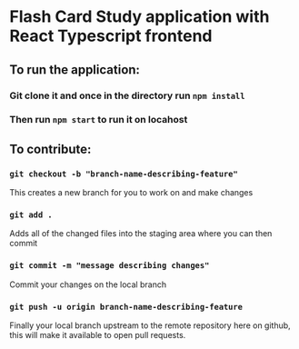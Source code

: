 # Flash Card Study application with React Typescript frontend

## To run the application:

### Git clone it and once in the directory run `npm install`

### Then run `npm start` to run it on locahost

## To contribute:

### `git checkout -b "branch-name-describing-feature"`

This creates a new branch for you to work on and make changes

### `git add .`

Adds all of the changed files into the staging area where you can then commit

### `git commit -m "message describing changes"`

Commit your changes on the local branch

### `git push -u origin branch-name-describing-feature`

Finally your local branch upstream to the remote repository here on github, this will make it available to open pull requests.
